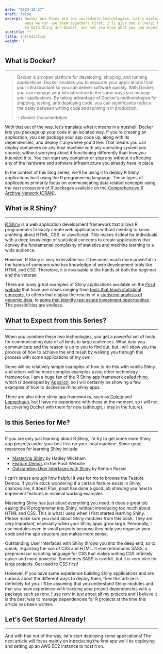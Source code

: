 ```yaml
---
date: "2023-10-27"
draft: false
excerpt: Docker and Shiny are two incredible technologies. Let's explore some of the 
         ways we can use them together! First, I'll give you a (very) brief introduction
         to both Shiny and Docker, and let you know what you can expect from this series. 
subtitle: ""
title: Introduction
weight: 1
---
```


## What is Docker? 
---
>Docker is an open platform for developing, shipping, and running applications. Docker enables you to separate your applications from your infrastructure so you can deliver software quickly. With Docker, you can manage your infrastructure in the same ways you manage your applications. By taking advantage of Docker's methodologies for shipping, testing, and deploying code, you can significantly reduce the delay between writing code and running it in production.
>
> --<cite>Docker Documentation</cite>

With that out of the way, let's translate what it means in a nutshell. Docker lets
you package up your code in an isolated way. If you're creating an application, you can
package your app code up, along with its dependencies, and deploy it anywhere you'd like. 
That means you can deploy containers on any host machine with any operating system you choose, 
without worrying about it functioning differently than how you intended it to. 
You can start any container or stop any without it affecting any of the hardware and software 
infrastructure you already have in place. 

In the context of this blog series, we'll be using it to deploy R Shiny applications
built using the R programming language. These types of applications primarily focus 
on communicating data related concepts using the vast ecosystem of R packages available 
on the[ Comprehensive R Archive Network (CRAN)](http://lib.stat.cmu.edu/R/CRAN/). 

## What is R Shiny?
---
[R Shiny](https://www.rstudio.com/products/shiny/) is a web application development framework
that allows R programmers to easily create web applications without needing to know anything 
about HTML, CSS, or JavaScript. This makes it ideal for individuals with a deep knowledge of
statistical concepts to create applications that convey the fundamental 
complexity of statistics and machine learning to a wide audience. 

However, R Shiny is very extensible too. It becomes much more powerful in the hands of someone
who has knowledge of web development tools like HTML and CSS. Therefore, it is invaluable
in the hands of both the beginner and the veteran. 

There are many great examples of Shiny applications available on the [Posit website](https://shiny.posit.co/r/gallery/#user-showcase) that 
have use cases ranging from [tools that teach statistical concepts](https://shiny.posit.co/r/gallery/education/didacting-modeling/), to others that 
display the results of a [statistical analysis of genomic data](https://shiny.posit.co/r/gallery/life-sciences/genome-browser/), 
to [some that identify real estate investment opportunities](https://shiny.posit.co/r/gallery/finance-banking/real-estate-investment/). 
The possibilities are endless. 

## What to Expect from this Series?
---
When you combine these two technologies, you get a powerful set of tools for communicating 
data of all kinds to large audiences. What data you communicate and the reason is up
to you to find out, but I will show you the process of how to achieve the end result
by walking you through this process with some applications of my own. 

Some will be relatively simple examples of how to do this with vanilla Shiny and others will be more complex examples
using other technology frameworks. I am a huge fan of the R Shiny app framework called
[rhino](https://appsilon.github.io/rhino/), which is developed by [Appsilon](https://appsilon.com/), so
I will certainly be showing a few examples of how to dockerize rhino shiny apps. 

There are also other shiny app frameworks, such as [Golem](https://thinkr-open.github.io/golem/)
and [Leprechaun](https://leprechaun.opifex.org/#/), but I have no experience
with those at the moment, so I will not be covering Docker with them for now (although, I may in the future).

## Is this Series for Me?
---
If you are only just learning about R Shiny, I'd try to get some more 
Shiny app projects under your belt first on your local machine. Some great resources
for learning Shiny include:

- [Mastering Shiny](https://mastering-shiny.org/) by Hadley Wickham
- [Feature Demos](https://shiny.posit.co/r/gallery/#feature-demos) on the Posit Website
- [Outstanding User Interfaces with Shiny](https://unleash-shiny.rinterface.com/) by Kenton Russel.

I can't stress enough how helpful it was for me to browse the Feature Demos. If 
you're stuck wondering if a certain feature exists in Shiny, chances are, it does! 
Plus, posit has done a good job showing you how to implement features in minimal
working examples. 

Mastering Shiny has just about everything you need. It does a great job easing the R 
programmer into Shiny, without introducing too much about HTML and CSS. This is what I used
when I first started learning Shiny. Please make sure you read about Shiny modules
from this book. They are very important, especially when your Shiny apps grow large. 
Personally, I use modules even in small projects because they help you organize 
your code and the app structure just makes more sense. 

Outstanding User Interfaces with Shiny throws you into the deep end, so to speak, regarding
the use of CSS and HTML. It even introduces SASS, a preprocessor scripting language for
CSS that makes writing CSS infinitely easier and more powerful. Sometimes SASS is overkill,
but it is very nice for large projects. Get used to CSS first!

However, If you have some experience building Shiny applications and are curious about the different ways to deploy them, 
then this article is definitely for you. I'll be assuming that you understand Shiny modules
and that you have experience with tracking your project dependencies with a package
such as [renv](https://rstudio.github.io/renv/articles/renv.html). I use renv in just
about all my projects and I believe it is the best way to manage dependencies for R
projects at the time this article has been written. 

## Let's Get Started Already!
---

And with that out of the way, let's start deploying some applications! The next article
will focus mainly on introducing the first app we'll be deploying and setting up an AWS EC2
instance to host it on.


